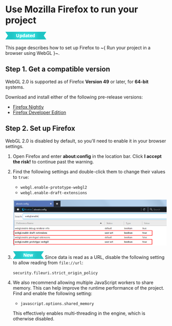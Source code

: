 # Use Mozilla Firefox to run your project

![UPDATED](../../images/updated.png)

This page describes how to set up Firefox to ~{ Run your project in a browser using WebGL }~.

## Step 1. Get a compatible version

WebGL 2.0 is supported as of Firefox **Version 49** or later, for **64-bit** systems.

Download and install either of the following pre-release versions:

-	[Firefox Nightly](https://nightly.mozilla.org/)
-	[Firefox Developer Edition](https://www.mozilla.org/en-US/firefox/channel/#developer)


## Step 2. Set up Firefox

WebGL 2.0 is disabled by default, so you'll need to enable it in your browser settings.

1.	Open Firefox and enter **about:config** in the location bar. Click **I accept the risk!** to continue past the warning.

1.	Find the following settings and double-click them to change their values to `true`:

	-	`webgl.enable-prototype-webgl2`
	-	`webgl.enable-draft-extensions`

	![Firefox flags](../../images/experimental_webgl_firefox_flags.png)

2. [![NEW](../../images/new.png "What else is new in v1.6?")](../../release_notes/readme_1.6.html) Since data is read as a URL, disable the following setting to allow reading from `file://url`:

	`security.fileuri.strict_origin_policy`

3.	We also recommend allowing multiple JavaScript workers to share memory. This can help improve the runtime performance of the project. Find and enable the following setting:

	-	`javascript.options.shared_memory`

	This effectively enables multi-threading in the engine, which is otherwise disabled.
